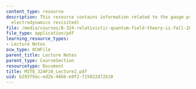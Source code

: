 ```yaml
---
content_type: resource
description: This resource contains information related to the gauge principle (quantum
  electrodynamics revisited)
file: /media/courses/8-324-relativistic-quantum-field-theory-ii-fall-2010/b29379aced2b46bbe9f2715922d72b10_MIT8_324F10_Lecture2.pdf
file_type: application/pdf
learning_resource_types:
- Lecture Notes
ocw_type: OCWFile
parent_title: Lecture Notes
parent_type: CourseSection
resourcetype: Document
title: MIT8_324F10_Lecture2.pdf
uid: b29379ac-ed2b-46bb-e9f2-715922d72b10
---
```

